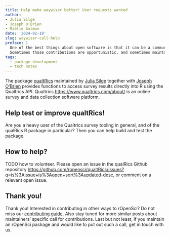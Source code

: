```yaml
---
title: Help make waywiser better! User requests wanted
author: 
- Julia Silge
- Joseph O'Brien
- Maëlle Salmon
date: '2024-02-19'
slug: waywiser-call-help
preface: |
  One of the best things about open software is that it can be a community project with contributions from people other than just the maintainer.
  Sometimes those contributions are opportunistic, and sometimes maintainers solicit specific contributions, and that’s the case here!
tags:
  - package development
  - tech notes
---
```



The package [qualtRics](https://docs.ropensci.org/qualtRics) maintained by [Julia Silge](/author/julia-silge) together with [Joseph O’Brien](/author/joseph-obrien) provides functions to access survey results directly into R using the Qualtrics API. Qualtrics <https://www.qualtrics.com/about/> is an online survey and data collection software platform. 



## Help test or improve qualtRics!

Are you a heavy user of the Qualtrics survey tooling in general, and of the qualRics R package in particular? Then you can help build and test the package.

## How to help?

TODO how to volunteer.
Please open an issue in the qualRics Github repository https://github.com/ropensci/qualtRics/issues?q=is%3Aissue+is%3Aopen+sort%3Aupdated-desc, or comment on a relevant open issue. 

## Thank you!

Thank you! 
Interested in contributing in other ways to rOpenSci? 
Do not miss our [contributing guide](https://contributing.ropensci.org). 
Also stay tuned for more similar posts about maintainers’ specific call for contributions.
Last but not least, if you maintain an rOpenSci package and would like to put out such a call, get in touch with us.